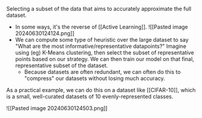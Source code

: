 Selecting a subset of the data that aims to accurately approximate the full dataset.
- In some ways, it's the reverse of [[Active Learning]].
![[Pasted image 20240630124124.png]]
- We can compute some type of heuristic over the large dataset to say "What are the most informative/representative datapoints?" Imagine using (eg) K-Means clustering, then select the subset of representative points based on our strategy. We can then train our model on that final, representative subset of the dataset.
	- Because datasets are often redundant, we can often do this to "compress" our datasets without losing much accuracy.

As a practical example, we can do this on a dataset like [[CIFAR-10]], which is a small, well-curated datasets of 10 evenly-represented classes.

![[Pasted image 20240630124503.png]]
